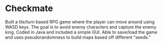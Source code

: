 # Checkmate
Built a tile/turn based RPG game where the player can move around using WASD keys. The goal is to avoid enemy characters and capture the enemy king. Coded in Java and included a simple GUI. Able to save/load the game and uses pseudorandomness to build maps based off different "seeds."
